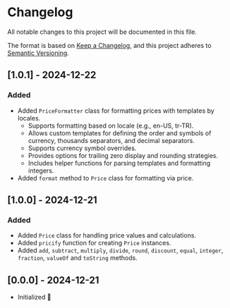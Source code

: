 # Changelog

All notable changes to this project will be documented in this file.

The format is based on [Keep a Changelog](https://keepachangelog.com/en/1.1.0/),
and this project adheres to [Semantic Versioning](https://semver.org/spec/v2.0.0.html).

## [1.0.1] - 2024-12-22

### Added

- Added `PriceFormatter` class for formatting prices with templates by locales.
  - Supports formatting based on locale (e.g., en-US, tr-TR).
  - Allows custom templates for defining the order and symbols of currency, thousands separators, and decimal separators.
  - Supports currency symbol overrides.
  - Provides options for trailing zero display and rounding strategies.
  - Includes helper functions for parsing templates and formatting integers.
- Added `format` method to `Price` class for formatting via price.

## [1.0.0] - 2024-12-21

### Added

- Added `Price` class for handling price values and calculations.
- Added `pricify` function for creating `Price` instances.
- Added `add`, `subtract`, `multiply`, `divide`, `round`, `discount`, `equal`, `integer`, `fraction`, `valueOf` and `toString` methods.

## [0.0.0] - 2024-12-21

- Initialized :tada:

